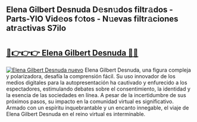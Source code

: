 ## Elena Gilbert Desnuda D𝚎sn𝚞dos filtr𝚊dos - Parts-YlO Vid𝚎os f𝚘tos - N𝚞evas filtr𝚊ciones atr𝚊ctivas S7ilo

# <h2><a href="http://mbb3iy.tromn.icu/?c=Elena+Gilbert+Desnuda">🔗👉👉👉 Elena Gilbert Desnuda 🔗🔗</a></h2>

[![Elena Gilbert Desnuda nuevo](https://i.imgur.com/pEAQMta.gif)](http://mbb3iy.tromn.icu/?c=Elena+Gilbert+Desnuda)
Elena Gilbert Desnuda, una figura compleja y polarizadora, desafía la comprensión fácil. Su uso innovador de los medios digitales para la autopresentación ha cautivado y enfurecido a los espectadores, estimulando debates sobre el consentimiento, la identidad y la esencia de las sociedades en línea. A pesar de la incertidumbre de sus próximos pasos, su impacto en la comunidad virtual es significativo. Armado con un espíritu inquebrantable y un encanto innegable, el viaje de Elena Gilbert Desnuda en el reino virtual es interminable.

